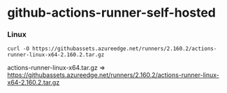 # github-actions-runner-self-hosted
### Linux ###
```
curl -O https://githubassets.azureedge.net/runners/2.160.2/actions-runner-linux-x64-2.160.2.tar.gz
```
actions-runner-linux-x64.tar.gz => https://githubassets.azureedge.net/runners/2.160.2/actions-runner-linux-x64-2.160.2.tar.gz
